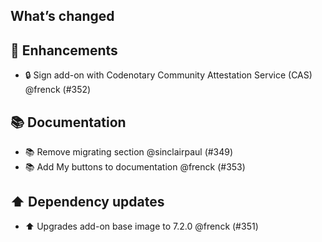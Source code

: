 ## What’s changed

## 🚀 Enhancements

- 🔒 Sign add-on with Codenotary Community Attestation Service (CAS) @frenck (#352)

## 📚 Documentation

- 📚 Remove migrating section @sinclairpaul (#349)
- 📚 Add My buttons to documentation @frenck (#353)

## ⬆️ Dependency updates

- ⬆️ Upgrades add-on base image to 7.2.0 @frenck (#351)
